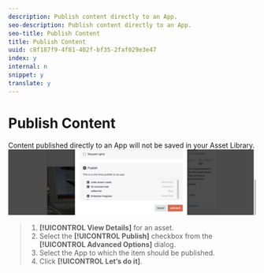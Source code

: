```yaml
---
description: Publish content directly to an App.
seo-description: Publish content directly to an App.
seo-title: Publish Content
title: Publish Content
uuid: c8f187f9-4f81-402f-bf35-2faf029e3e47
index: y
internal: n
snippet: y
translate: y
---
```


# Publish Content

Content published directly to an App will not be saved in your Asset Library.
![](assets/DiscoverViewDetailsPublish-1024x272.png)
>1. **[!UICONTROL  View Details]** for an asset.
>1. Select the **[!UICONTROL  Publish]** checkbox from the **[!UICONTROL  Advanced Options]** dialog.
>1. Select the App to which the item should be published.
>1. Click **[!UICONTROL  Let’s do it]**.
